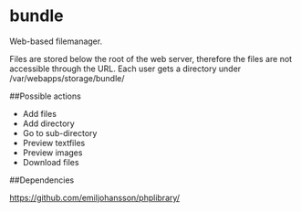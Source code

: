 bundle
======

Web-based filemanager.

Files are stored below the root of the web server, therefore the files are not accessible through the URL.
Each user gets a directory under /var/webapps/storage/bundle/

##Possible actions

- Add files
- Add directory
- Go to sub-directory
- Preview textfiles
- Preview images
- Download files

##Dependencies

https://github.com/emiljohansson/phplibrary/
